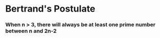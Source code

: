 # Bertrand's Postulate
 
### When n > 3, there will always be at least one prime number between n and 2n-2


